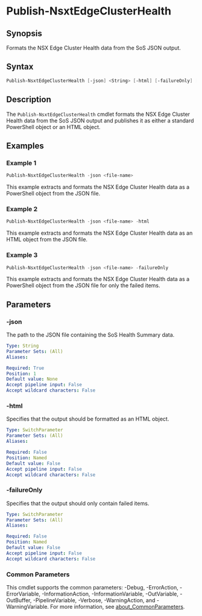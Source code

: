 # Publish-NsxtEdgeClusterHealth

## Synopsis

Formats the NSX Edge Cluster Health data from the SoS JSON output.

## Syntax

```powershell
Publish-NsxtEdgeClusterHealth [-json] <String> [-html] [-failureOnly] [<CommonParameters>]
```

## Description

The `Publish-NsxtEdgeClusterHealth` cmdlet formats the NSX Edge Cluster Health data from the SoS JSON output and publishes it as either a standard PowerShell object or an HTML object.

## Examples

### Example 1

```powershell
Publish-NsxtEdgeClusterHealth -json <file-name>
```

This example extracts and formats the NSX Edge Cluster Health data as a PowerShell object from the JSON file.

### Example 2

```powershell
Publish-NsxtEdgeClusterHealth -json <file-name> -html
```

This example extracts and formats the NSX Edge Cluster Health data as an HTML object from the JSON file.

### Example 3

```powershell
Publish-NsxtEdgeClusterHealth -json <file-name> -failureOnly
```

This example extracts and formats the NSX Edge Cluster Health data as a PowerShell object from the JSON file for only the failed items.

## Parameters

### -json

The path to the JSON file containing the SoS Health Summary data.

```yaml
Type: String
Parameter Sets: (All)
Aliases:

Required: True
Position: 1
Default value: None
Accept pipeline input: False
Accept wildcard characters: False
```

### -html

Specifies that the output should be formatted as an HTML object.

```yaml
Type: SwitchParameter
Parameter Sets: (All)
Aliases:

Required: False
Position: Named
Default value: False
Accept pipeline input: False
Accept wildcard characters: False
```

### -failureOnly

Specifies that the output should only contain failed items.

```yaml
Type: SwitchParameter
Parameter Sets: (All)
Aliases:

Required: False
Position: Named
Default value: False
Accept pipeline input: False
Accept wildcard characters: False
```

### Common Parameters

This cmdlet supports the common parameters: -Debug, -ErrorAction, -ErrorVariable, -InformationAction, -InformationVariable, -OutVariable, -OutBuffer, -PipelineVariable, -Verbose, -WarningAction, and -WarningVariable. For more information, see [about_CommonParameters](http://go.microsoft.com/fwlink/?LinkID=113216).
